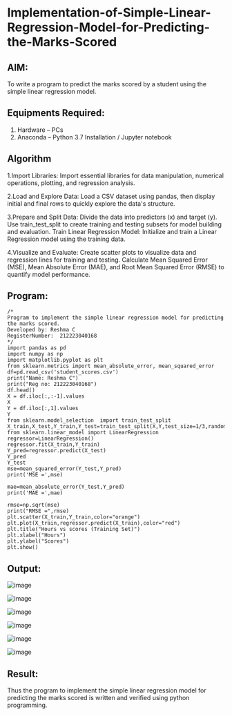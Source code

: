 # Implementation-of-Simple-Linear-Regression-Model-for-Predicting-the-Marks-Scored

## AIM:
To write a program to predict the marks scored by a student using the simple linear regression model.

## Equipments Required:
1. Hardware – PCs
2. Anaconda – Python 3.7 Installation / Jupyter notebook

## Algorithm
1.Import Libraries: Import essential libraries for data manipulation, numerical operations, plotting, and regression analysis.

2.Load and Explore Data: Load a CSV dataset using pandas, then display initial and final rows to quickly explore the data's structure. 

3.Prepare and Split Data: Divide the data into predictors (x) and target (y). Use train_test_split to create training and testing subsets for model building and evaluation.
Train Linear Regression Model: Initialize and train a Linear Regression model using the training data.

4.Visualize and Evaluate: Create scatter plots to visualize data and regression lines for training and testing. Calculate Mean Squared Error (MSE), Mean Absolute Error (MAE), and Root Mean Squared Error (RMSE) to quantify model performance.
## Program:
```
/*
Program to implement the simple linear regression model for predicting the marks scored.
Developed by: Reshma C
RegisterNumber:  212223040168
*/
import pandas as pd
import numpy as np
import matplotlib.pyplot as plt
from sklearn.metrics import mean_absolute_error, mean_squared_error
df=pd.read_csv('student_scores.csv')
print("Name: Reshma C")
print("Reg no: 212223040168")
df.head()
X = df.iloc[:,:-1].values
X
Y = df.iloc[:,1].values
Y
from sklearn.model_selection  import train_test_split
X_train,X_test,Y_train,Y_test=train_test_split(X,Y,test_size=1/3,random_state=0)
from sklearn.linear_model import LinearRegression
regressor=LinearRegression()
regressor.fit(X_train,Y_train)
Y_pred=regressor.predict(X_test)
Y_pred
Y_test
mse=mean_squared_error(Y_test,Y_pred)
print('MSE =',mse)

mae=mean_absolute_error(Y_test,Y_pred)
print('MAE =',mae)

rmse=np.sqrt(mse)
print("RMSE =",rmse)
plt.scatter(X_train,Y_train,color="orange")
plt.plot(X_train,regressor.predict(X_train),color="red")
plt.title("Hours vs scores (Training Set)")
plt.xlabel("Hours")
plt.ylabel("Scores")
plt.show()

```

## Output:
![image](https://github.com/user-attachments/assets/3d00c777-ec51-48ae-a3ab-c9e8b1f42116)

![image](https://github.com/user-attachments/assets/df44d748-f92f-44d4-9977-67211a72814a)

![image](https://github.com/user-attachments/assets/3ee6c9ee-cefd-4544-bcc6-6cfe804ac211)

![image](https://github.com/user-attachments/assets/734bc181-9e90-4a48-9fac-0a46dc8847ba)

![image](https://github.com/user-attachments/assets/98ea46e7-da76-4cda-9c9f-54b3f55f0977)

![image](https://github.com/user-attachments/assets/879aa7b2-3f48-4398-8515-9cd675ef103f)



## Result:
Thus the program to implement the simple linear regression model for predicting the marks scored is written and verified using python programming.
